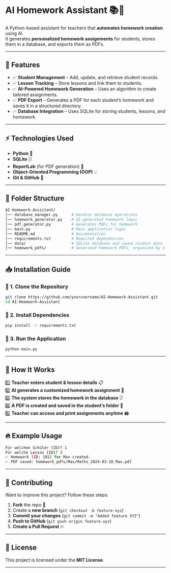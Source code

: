 
```md
```
# AI Homework Assistant 📚🤖  

A Python-based assistant for teachers that **automates homework creation** using AI.  
It generates **personalized homework assignments** for students, stores them in a database, and exports them as PDFs.

---

## 🚀 Features  
- ✅ **Student Management** – Add, update, and retrieve student records.  
- ✅ **Lesson Tracking** – Store lessons and link them to students.  
- ✅ **AI-Powered Homework Generation** – Uses an algorithm to create tailored assignments.  
- ✅ **PDF Export** – Generates a PDF for each student’s homework and saves it in a structured directory.  
- ✅ **Database Integration** – Uses SQLite for storing students, lessons, and homework.

---

## ⚡ Technologies Used  
- **Python** 🐍  
- **SQLite** 🗄️  
- **ReportLab** (for PDF generation) 📄  
- **Object-Oriented Programming (OOP)** 💡  
- **Git & GitHub** 🔗  

---

## 📂 Folder Structure  
```bash
AI-Homework-Assistant/
│── database_manager.py      # Handles database operations  
│── homework_generator.py    # AI-generated homework logic  
│── pdf_generator.py         # Generates PDFs for homework  
│── main.py                  # Main application logic  
│── README.md                # Documentation  
│── requirements.txt         # Required dependencies  
│── data/                    # SQLite database and saved student data  
│── homework_pdfs/           # Generated homework PDFs, organized by student  
```

---

## 📥 Installation Guide  

### 🔹 **1. Clone the Repository**  
```bash
git clone https://github.com/yourusername/AI-Homework-Assistant.git
cd AI-Homework-Assistant
```

### 🔹 **2. Install Dependencies**  
```bash
pip install -r requirements.txt
```

### 🔹 **3. Run the Application**  
```bash
python main.py
```

---

## 📖 How It Works  

1️⃣ **Teacher enters student & lesson details** 📋  
2️⃣ **AI generates a customized homework assignment** 🧠  
3️⃣ **The system stores the homework in the database** 🗄️  
4️⃣ **A PDF is created and saved in the student’s folder** 📄  
5️⃣ **Teacher can access and print assignments anytime** 🖨️  

---

## 🔥 Example Usage  
```bash
Für welchen Schüler (ID)? 1
Für welche Lesson (ID)? 3
✅ Homework (ID: 101) for Max created.
✅ PDF saved: homework_pdfs/Max/Maths_2024-03-10_Max.pdf
```

---

## 🤝 Contributing  
Want to improve this project? Follow these steps:  
1. **Fork** the repo 🍴  
2. Create a **new branch** (`git checkout -b feature-xyz`)  
3. **Commit your changes** (`git commit -m "Added feature XYZ"`)  
4. **Push to GitHub** (`git push origin feature-xyz`)  
5. **Create a Pull Request** 🔥  

---

## 📄 License  
This project is licensed under the **MIT License**.

---
```
